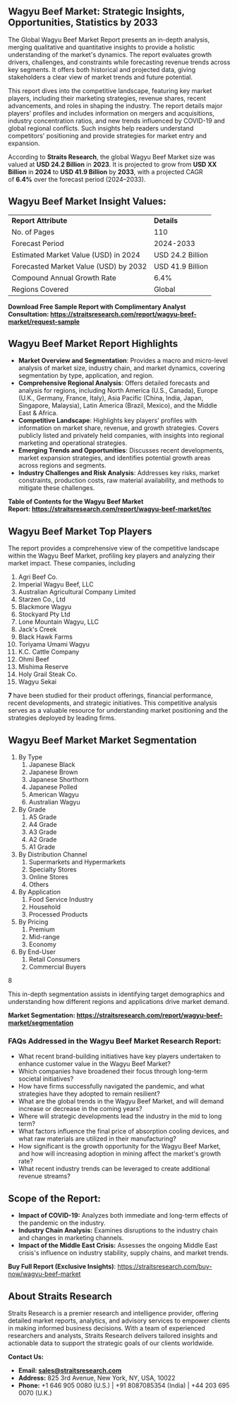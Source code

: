 <h2>Wagyu Beef Market: Strategic Insights, Opportunities, Statistics by&nbsp;2033</h2>
<p>The Global Wagyu Beef Market Report presents an in-depth analysis, merging qualitative and quantitative insights to provide a holistic understanding of the market's dynamics. The report evaluates growth drivers, challenges, and constraints while forecasting revenue trends across key segments. It offers both historical and projected data, giving stakeholders a clear view of market trends and future potential.</p>
<p>This report dives into the competitive landscape, featuring key market players, including their marketing strategies, revenue shares, recent advancements, and roles in shaping the industry. The report details major players' profiles and includes information on mergers and acquisitions, industry concentration ratios, and new trends influenced by COVID-19 and global regional conflicts. Such insights help readers understand competitors' positioning and provide strategies for market entry and expansion.</p>
<p>According to&nbsp;<strong>Straits Research</strong>, the global Wagyu Beef Market size was valued at&nbsp;<strong>USD 24.2 Billion</strong>&nbsp;in&nbsp;<strong>2023</strong>. It is projected&nbsp;to grow from&nbsp;<strong>USD XX Billion</strong>&nbsp;in&nbsp;<strong>2024</strong>&nbsp;to&nbsp;<strong>USD 41.9 Billion</strong>&nbsp;by&nbsp;<strong>2033</strong>, with a projected CAGR of&nbsp;<strong>6.4%</strong>&nbsp;over the forecast period (2024&ndash;2033).</p>
<h2>Wagyu Beef Market Insight Values:</h2>
<table>
<tbody>
<tr>
<td><strong>Report Attribute</strong></td>
<td><strong>Details</strong></td>
</tr>
<tr>
<td>No. of Pages</td>
<td>110</td>
</tr>
<tr>
<td>Forecast Period</td>
<td>2024-2033</td>
</tr>
<tr>
<td>Estimated Market Value (USD) in&nbsp;2024</td>
<td>USD 24.2 Billion</td>
</tr>
<tr>
<td>Forecasted Market Value (USD) by 2032</td>
<td>USD 41.9 Billion</td>
</tr>
<tr>
<td>Compound Annual Growth Rate</td>
<td>6.4%</td>
</tr>
<tr>
<td>Regions Covered</td>
<td>Global</td>
</tr>
</tbody>
</table>
<p><strong>Download Free Sample Report with&nbsp;Complimentary Analyst Consultation:&nbsp;<a href="https://straitsresearch.com/report/wagyu-beef-market/request-sample">https://straitsresearch.com/report/wagyu-beef-market/request-sample</a></strong></p>
<h2>Wagyu Beef Market Report Highlights</h2>
<ul>
<li><strong>Market Overview and Segmentation</strong>: Provides a macro and micro-level analysis of market size, industry chain, and market dynamics, covering segmentation by type, application, and region.</li>
<li><strong>Comprehensive Regional Analysis</strong>: Offers detailed forecasts and analysis for regions, including North America (U.S., Canada), Europe (U.K., Germany, France, Italy), Asia Pacific (China, India, Japan, Singapore, Malaysia), Latin America (Brazil, Mexico), and the Middle East &amp; Africa.</li>
<li><strong>Competitive Landscape</strong>: Highlights key players' profiles with information on market share, revenue, and growth strategies. Covers publicly listed and privately held companies, with insights into regional marketing and operational strategies.</li>
<li><strong>Emerging Trends and Opportunities</strong>: Discusses recent developments, market expansion strategies, and identifies potential growth areas across regions and segments.</li>
<li><strong>Industry Challenges and Risk Analysis</strong>: Addresses key risks, market constraints, production costs, raw material availability, and methods to mitigate these challenges.</li>
</ul>
<p><strong>Table of Contents for the Wagyu Beef Market Report:&nbsp;<a href="https://straitsresearch.com/report/wagyu-beef-market/toc">https://straitsresearch.com/report/wagyu-beef-market/toc</a></strong></p>
<h2>Wagyu Beef Market Top Players</h2>
<p>The report provides a comprehensive view of the competitive landscape within the Wagyu Beef Market, profiling key players and analyzing their market impact. These companies, including&nbsp;</p>
<ol>
<li>Agri Beef Co.</li>
<li>Imperial Wagyu Beef, LLC</li>
<li>Australian Agricultural Company Limited&nbsp;</li>
<li>Starzen Co., Ltd</li>
<li>Blackmore Wagyu</li>
<li>Stockyard Pty Ltd</li>
<li><a>Lone Mountain Wagyu, LLC</a></li>
<li>Jack's Creek</li>
<li>Black Hawk Farms</li>
<li>Toriyama Umami Wagyu</li>
<li>K.C. Cattle Company</li>
<li>Ohmi Beef</li>
<li>Mishima Reserve</li>
<li>Holy Grail Steak Co.</li>
<li>Wagyu Sekai</li>
</ol>
<p><strong>7&nbsp;</strong>have been studied for their product offerings, financial performance, recent developments, and strategic initiatives. This competitive analysis serves as a valuable resource for understanding market positioning and the strategies deployed by leading firms.</p>
<h2>Wagyu Beef Market Market Segmentation</h2>
<ol>
<li>By Type
<ol>
<li>Japanese Black</li>
<li>Japanese Brown</li>
<li>Japanese Shorthorn</li>
<li>Japanese Polled</li>
<li>American Wagyu</li>
<li>Australian Wagyu</li>
</ol>
</li>
<li>By Grade
<ol>
<li>A5 Grade</li>
<li>A4 Grade</li>
<li>A3 Grade</li>
<li>A2 Grade</li>
<li>A1 Grade</li>
</ol>
</li>
<li>By Distribution Channel
<ol>
<li>Supermarkets and Hypermarkets</li>
<li>Specialty Stores</li>
<li>Online Stores</li>
<li>Others</li>
</ol>
</li>
<li>By Application
<ol>
<li>Food Service Industry</li>
<li>Household</li>
<li>Processed Products</li>
</ol>
</li>
<li>By Pricing
<ol>
<li>Premium</li>
<li>Mid-range</li>
<li>Economy</li>
</ol>
</li>
<li>By End-User
<ol>
<li>Retail Consumers</li>
<li>Commercial Buyers</li>
</ol>
</li>
</ol>
<p>8</p>
<p>This in-depth segmentation assists in identifying target demographics and understanding how different regions and applications drive market demand.</p>
<p><strong>Market Segmentation:&nbsp;<a href="https://straitsresearch.com/report/wagyu-beef-market/segmentation">https://straitsresearch.com/report/wagyu-beef-market/segmentation</a></strong></p>
<h3>FAQs Addressed in the Wagyu Beef Market Research Report:</h3>
<ul>
<li>What recent brand-building initiatives have key players undertaken to enhance customer value in the Wagyu Beef Market?</li>
<li>Which companies have broadened their focus through long-term societal initiatives?</li>
<li>How have firms successfully navigated the pandemic, and what strategies have they adopted to remain resilient?</li>
<li>What are the global trends in the Wagyu Beef Market, and will demand increase or decrease in the coming years?</li>
<li>Where will strategic developments lead the industry in the mid to long term?</li>
<li>What factors influence the final price of absorption cooling devices, and what raw materials are utilized in their manufacturing?</li>
<li>How significant is the growth opportunity for the Wagyu Beef Market, and how will increasing adoption in mining affect the market's growth rate?</li>
<li>What recent industry trends can be leveraged to create additional revenue streams?</li>
</ul>
<h2>Scope of the Report:</h2>
<ul>
<li><strong>Impact of COVID-19:</strong>&nbsp;Analyzes both immediate and long-term effects of the pandemic on the industry.</li>
<li><strong>Industry Chain Analysis:</strong>&nbsp;Examines disruptions to the industry chain and changes in marketing channels.</li>
<li><strong>Impact of the Middle East Crisis:</strong>&nbsp;Assesses the ongoing Middle East crisis's influence on industry stability, supply chains, and market trends.</li>
</ul>
<p><strong>Buy Full Report (Exclusive Insights)</strong>:&nbsp;<a href="https://straitsresearch.com/buy-now/wagyu-beef-market">https://straitsresearch.com/buy-now/wagyu-beef-market</a></p>
<h2>About Straits Research</h2>
<p>Straits Research is a premier research and intelligence provider, offering detailed market reports, analytics, and advisory services to empower clients in making informed business decisions. With a team of experienced researchers and analysts, Straits Research delivers tailored insights and actionable data to support the strategic goals of our clients worldwide.</p>
<p><strong>Contact Us:</strong></p>
<ul>
<li><strong>Email:&nbsp;<a href="sales@straitsresearch.com">sales@straitsresearch.com</a></strong></li>
<li><strong>Address:</strong>&nbsp;825 3rd Avenue, New York, NY, USA, 10022</li>
<li><strong>Phone:</strong>&nbsp;+1 646 905 0080 (U.S.) | +91 8087085354 (India) | +44 203 695 0070 (U.K.)</li>
</ul>
